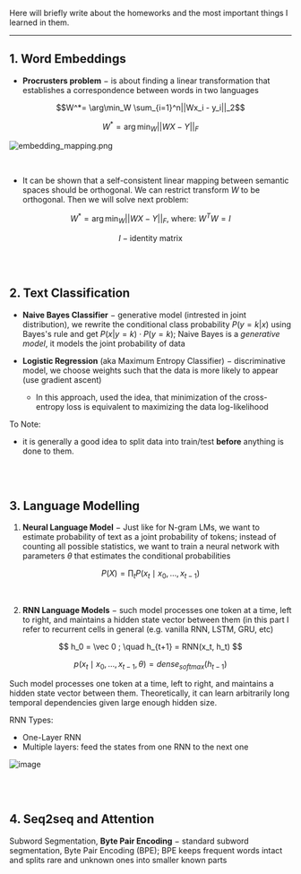 Here will briefly write about the homeworks and the most important things I learned in them.

---

## 1. Word Embeddings

- **Procrusters problem** $-$ is about finding a linear transformation that establishes a correspondence between words in two languages

$$W^*= \arg\min_W \sum_{i=1}^n||Wx_i - y_i||_2$$

$$W^*= \arg\min_W ||WX - Y||_F$$

![embedding_mapping.png](https://github.com/yandexdataschool/nlp_course/raw/master/resources/embedding_mapping.png)

<br>

- It can be shown that a self-consistent linear mapping between semantic spaces should be orthogonal. 
We can restrict transform $W$ to be orthogonal. Then we will solve next problem:

$$W^*= \arg\min_W ||WX - Y||_F \text{, where: } W^TW = I$$

$$I - \text{identity matrix}$$

<br>

<br>

## 2. Text Classification

- **Naive Bayes Classifier** $-$ generative model (intrested in joint distribution), we rewrite the conditional class probability $P(y=k|x)$ using Bayes's rule and get $P(x|y=k)\cdot P(y=k)$; Naive Bayes is a *generative model*, it models the joint probability of data

- **Logistic Regression** (aka Maximum Entropy Classifier) $-$ discriminative model, we choose weights such that the data is more likely to appear (use gradient ascent)
  - In this approach, used the idea, that minimization of the cross-entropy loss is equivalent to maximizing the data log-likelihood

To Note:
- it is generally a good idea to split data into train/test **before** anything is done to them.


<br>

<br>

## 3. Language Modelling

1. **Neural Language Model** $-$ Just like for N-gram LMs, we want to estimate probability of text as a joint probability of tokens; instead of counting all possible statistics, we want to train a neural network with parameters $\theta$ that estimates the conditional probabilities

$$P(X) = \prod_t P(x_t \mid x_0, \dots, x_{t-1})$$

<br>

2. **RNN Language Models** $-$ such model processes one token at a time, left to right, and maintains a hidden state vector between them (in this part I refer to recurrent cells in general (e.g. vanilla RNN, LSTM, GRU, etc)

$$ h_0 = \vec 0 ; \quad h_{t+1} = RNN(x_t, h_t) $$

$$ p(x_t \mid x_0, \dots, x_{t-1}, \theta) = dense_{softmax}(h_{t-1}) $$

Such model processes one token at a time, left to right, and maintains a hidden state vector between them. Theoretically, it can learn arbitrarily long temporal dependencies given large enough hidden size.

RNN Types:
  - One-Layer RNN
  - Multiple layers: feed the states from one RNN to the next one

![image](https://github.com/victoriazinkovich/NLP-YSDA/assets/78615928/54286866-acd1-4a47-841e-a609a495794a)

<br>

<br>

## 4. Seq2seq and Attention

Subword Segmentation, **Byte Pair Encoding** $-$ standard subword segmentation, Byte Pair Encoding (BPE); BPE keeps frequent words intact and splits rare and unknown ones into smaller known parts












